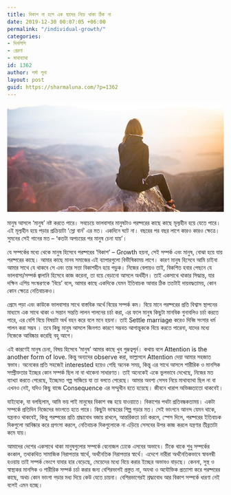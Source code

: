 ```yaml
---
title: বিকাশ না হলে এক ছাদের নিচে থাকা ঠিক না
date: 2019-12-30 00:07:05 +06:00
permalink: "/individual-growth/"
categories:
- দিনলিপি
- প্রেরণা
- মাথাব্যাথা
id: 1362
author: শর্মা লুনা
layout: post
guid: https://sharmaluna.com/?p=1362
---
```


[![](/assets/images/wp-content/uploads/2019/12/Intro-crescita-personale.jpg)](/assets/images/wp-content/uploads/2019/12/Intro-crescita-personale.jpg)

মানুষ আসলে ‘মানুষ’ নষ্ট করতে পারে। সবচেয়ে ভালবাসার মানুষটাও পরষ্পরের কাছে কাছে মূল্যহীন হয়ে যেতে পারে। এই মূল্যহীন হয়ে পড়ার প্রক্রিয়াটা ‘স্লো বার্ন’ এর মত। একদিনে ঘটে না। বছরের পর বছর লাগে কারও কারও ক্ষেত্রে। সুমনের সেই গানের মত – ‘কতটা অপচয়ের পর মানুষ চেনা যায়’।

যে সম্পর্কের মধ্যে থেকে মানুষ হিসেবে পরষ্পরের ‘বিকাশ’ – Growth হয়না, সেই সম্পর্ক এবং মানুষ, বোঝা হয়ে যায় পরষ্পরের কাছে। আমার কাছে মানব সমাজের এই ব্যাপারগুলো বিভীষিকাময় লাগে। কারণ মানুষ হিসেবে আমি চাইনা আমার সাথে যে <span class="text_exposed_show">থাকবে সে এবং তার সত্তা বিকাশহীন হয়ে পড়ুক। নিজের বেলায়ও তাই, বিকশিত হবার পেছনে যে ভালবাসা/সম্পর্ক জ্বালানি হিসেবে কাজ করেনা, তা বয়ে বেড়ানো আসলে অর্থহীন। তাই একসাথে থাকার সিদ্ধান্ত, যার দক্ষিন এশিয় সংস্করণকে ‘বিয়ে’ বলে, আমার কাছে একদিকে যেমন ইতিবাচক আবার ঠিক ততটাই দায়বদ্ধতাময়, কোন কোন ক্ষেত্রে নেতিবাচকও।</span>

<div class="text_exposed_show">প্রেমে পড়া এবং কাউকে ভালবাসার সাথে বাস্তবিক অর্থে বিয়ের সম্পর্ক কম। বিয়ে মানে পরষ্পরের প্রতি বিশ্বাস স্থাপনের মাধ্যমে এক সাথে থাকা ও সন্তান সন্ততি লালন পালনের চর্চা করা, এর ফলে মানুষ কিছুটা মানবিক গুনাবলিও চর্চা করতে পারে, এর বেশি বিয়ে বিষয়টা অর্থ বহন করে বলে মনে হয়না। তাই Settle marriage করেও দিব্বি সংসার ধর্ম পালন করা সম্ভব । তবে কিছু মানুষ আসলে জিনগত কারণে সম্ভবত আগান্তুককে বিয়ে করতে পারেনা, যাদের মধ্যে নিজেকে আবিষ্কার করেছি বহু আগে।

এই কারণেই মানুষ চেনা, বিষয় হিসেবে ‘মানুষ’ আমার কাছে খুব গুরূত্বপূর্ন। কথায় বলে Attention is the another form of love. কিন্তু অন্যদের observe করা, ভাল্লাগলে Attention দেয়া আমার সহজাত স্বভাব। অনেকের প্রতি সহজেই interested হয়েও গেছি অনেক সময়, কিন্তু এর সাথে আসলে শারীরিক ও মানসিক সম্প্রীক্ততার ইচ্ছের কোন সম্পর্ক ছিল না বা থাকেনা সাধারণত। তাই অনেকেই একে ভুলভাবে দেখেছে, নিজের মত ব্যাখ্যা করতে পেরেছে, ইচ্ছেমত গল্প সাজিয়ে যা তা বলতে পেরেছে। আমার অবশ্য সেসব নিয়ে মাথাব্যাথা ছিল না বা এখনও নেই, যদিও কিছু বাজে Consequence এর সম্মুখীন হতে হয়েছে। জীবনে খারাপ অভিজ্ঞতাতো থাকবেই।

যাইহোক, যা বলছিলাম, আমি ভয় পাই মানুষের বিকাশ বন্ধ হয়ে যাওয়াতে। বিকাশের পথটা প্রতিবন্ধকতাময়। একটা সম্পর্কে প্রতিদিন নিজেদের ভাংগতে হতে পারে। কিছুটা ভাস্করের শিল্প গড়ার মত। সেই ভাংগনে আনন্দ যেমন থাকে, যন্ত্রনাও থাকবেই, কিন্তু পরষ্পরের প্রতি শ্রদ্ধাবোধ বজায় রাখলে, আন্তরিকতা চর্চা করলে, স্পেস দিলে, পরষ্পরের ইতিবাচক দিকগুলো আবিষ্কার করে প্রশংসা করলে, নেতিবাচক দিকগুলোকে না এড়িয়ে সেসবের উপর কাজ করলে যন্ত্রণার তীব্রতাটা কমে যায়।

আমাদের দেশের একসাথে থাকা মানুষগুলোর সম্পর্কে বেনোজল ঢোকে এসবের অভাবে। টিকে থাকে শুধু সম্পর্কের কংকাল, তথাকথিত সামাজিক নিরাপত্তার স্বার্থে, অর্থনৈতিক নিরাপত্তার স্বার্থে। এদেশে নারীরা অর্থনৈতিকভাবে স্বাবলম্বী হওয়ায় তাই সম্পর্ক ভেংগে যাবার হার বেড়েছে, মেয়েদের মধ্যে বিয়ে করার ইচ্ছের অভাবও বাড়ছে। কেননা, সুস্থ ও স্বাস্থ্যকর মানসিক ও শারীরিক সম্পর্ক চর্চা করার জন্য বেশিরভাগই প্রস্তুত না, অযথা ও অযৌক্তিক প্রত্যাশা করে পরষ্পরের কাছে, অথচ কোন ভাংগা গড়ার মধ্য দিয়ে কেউ যেতে চায়না। বেশিরভাগেরই শ্রদ্ধাবোধ আর বিকাশ সম্পর্কে ধারণা নেই বলেই এমন হচ্ছে।

</div>
